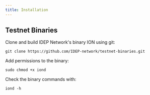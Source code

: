 ```yaml
---
title: Installation
---
```


## Testnet Binaries

Clone and build IDEP Network's binary ION using git:
```
git clone https://github.com/IDEP-network/testnet-binaries.git
```
Add permissions to the binary:
```
sudo chmod +x iond
```
Check the binary commands with:
```
iond -h
```
